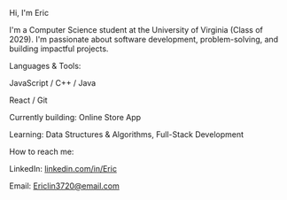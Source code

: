 Hi, I'm Eric 

I'm a Computer Science student at the University of Virginia (Class of 2029).
I'm passionate about software development, problem-solving, and building impactful projects.

Languages & Tools:

JavaScript / C++ / Java

React / Git


Currently building: Online Store App

Learning: Data Structures & Algorithms, Full-Stack Development

How to reach me:

LinkedIn: [linkedin.com/in/Eric](https://www.linkedin.com/in/eric-lin-27bb67338)

Email: Ericlin3720@email.com
